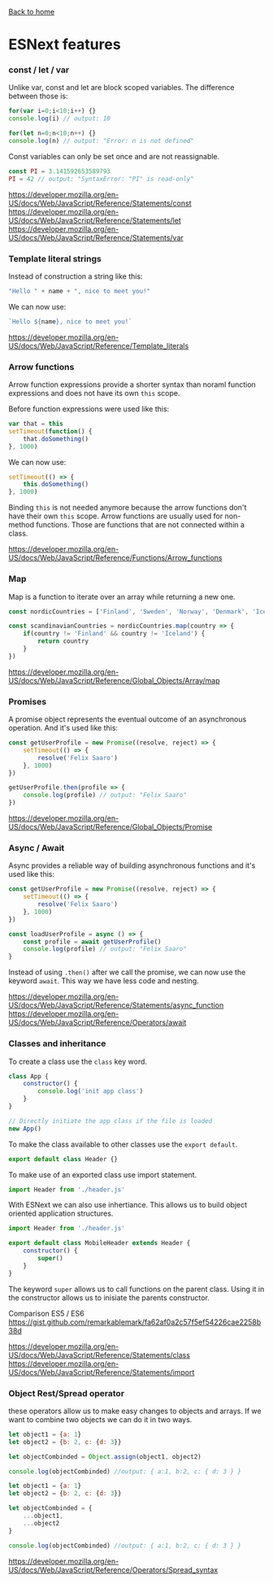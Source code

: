 [Back to home](../README.md)

# ESNext features

### const / let / var

Unlike var, const and let are block scoped variables. The difference between those is:

```JavaScript
for(var i=0;i<10;i++) {}
console.log(i) // output: 10

for(let n=0;n<10;n++) {}
console.log(n) // output: "Error: n is not defined"
```

Const variables can only be set once and are not reassignable.

```JavaScript
const PI = 3.141592653589793
PI = 42 // output: "SyntaxError: "PI" is read-only"
```

https://developer.mozilla.org/en-US/docs/Web/JavaScript/Reference/Statements/const
https://developer.mozilla.org/en-US/docs/Web/JavaScript/Reference/Statements/let
https://developer.mozilla.org/en-US/docs/Web/JavaScript/Reference/Statements/var

### Template literal strings

Instead of construction a string like this:
```JavaScript
"Hello " + name + ", nice to meet you!"
```
We can now use:
```JavaScript
`Hello ${name}, nice to meet you!`
```

https://developer.mozilla.org/en-US/docs/Web/JavaScript/Reference/Template_literals

### Arrow functions

Arrow function expressions provide a shorter syntax than noraml function expressions and does not have its own `this` scope.

Before function expressions were used like this:

```JavaScript
var that = this
setTimeout(function() {
    that.doSomething()
}, 1000)
```

We can now use:

```JavaScript
setTimeout(() => {
    this.doSomething()
}, 1000)
```

Binding `this` is not needed anymore because the arrow functions don't have their own `this` scope.
Arrow functions are usually used for non-method functions. Those are functions that are not connected within a class.

https://developer.mozilla.org/en-US/docs/Web/JavaScript/Reference/Functions/Arrow_functions

### Map

Map is a function to iterate over an array while returning a new one.

```JavaScript
const nordicCountries = ['Finland', 'Sweden', 'Norway', 'Denmark', 'Iceland']

const scandinavianCountries = nordicCountries.map(country => {
    if(country != 'Finland' && country != 'Iceland') {
        return country
    }
})

```

https://developer.mozilla.org/en-US/docs/Web/JavaScript/Reference/Global_Objects/Array/map

### Promises

A promise object represents the eventual outcome of an asynchronous operation. And it's used like this:

```JavaScript
const getUserProfile = new Promise((resolve, reject) => {
    setTimeout(() => {
        resolve('Felix Saaro')
    }, 1000)
})

getUserProfile.then(profile => {
    console.log(profile) // output: "Felix Saaro"
})
```

https://developer.mozilla.org/en-US/docs/Web/JavaScript/Reference/Global_Objects/Promise

### Async / Await

Async provides a reliable way of building asynchronous functions and it's used like this:

```JavaScript
const getUserProfile = new Promise((resolve, reject) => {
    setTimeout(() => {
        resolve('Felix Saaro')
    }, 1000)
})

const loadUserProfile = async () => {
    const profile = await getUserProfile()
    console.log(profile) // output: "Felix Saaro"
}
```

Instead of using `.then()` after we call the promise, we can now use the keyword `await`. This way we have less code and nesting.

https://developer.mozilla.org/en-US/docs/Web/JavaScript/Reference/Statements/async_function
https://developer.mozilla.org/en-US/docs/Web/JavaScript/Reference/Operators/await

### Classes and inheritance

To create a class use the `class` key word.

```JavaScript
class App {
    constructor() {
        console.log('init app class') 
    }
}

// Directly initiate the app class if the file is loaded
new App()
```

To make the class available to other classes use the `export default`.

```JavaScript
export default class Header {}
```

To make use of an exported class use import statement.

```JavaScript
import Header from './header.js'
```

With ESNext we can also use inhertiance. This allows us to build object oriented application structures.

```JavaScript
import Header from './header.js'

export default class MobileHeader extends Header {
    constructor() {
        super()
    }
}

```

The keyword `super` allows us to call functions on the parent class. Using it in the constructor allows us to inisiate the parents constructor.

Comparison ES5 / ES6
https://gist.github.com/remarkablemark/fa62af0a2c57f5ef54226cae2258b38d

https://developer.mozilla.org/en-US/docs/Web/JavaScript/Reference/Statements/class
https://developer.mozilla.org/en-US/docs/Web/JavaScript/Reference/Statements/import

### Object Rest/Spread operator

these operators allow us to make easy changes to objects and arrays. If we want to combine two objects we can do it in two ways.

```JavaScript
let object1 = {a: 1}
let object2 = {b: 2, c: {d: 3}}

let objectCombinded = Object.assign(object1, object2)

console.log(objectCombinded) //output: { a:1, b:2, c: { d: 3 } }
```

```JavaScript
let object1 = {a: 1}
let object2 = {b: 2, c: {d: 3}}

let objectCombinded = {
    ...object1,
    ...object2
}

console.log(objectCombinded) //output: { a:1, b:2, c: { d: 3 } }
```

https://developer.mozilla.org/en-US/docs/Web/JavaScript/Reference/Operators/Spread_syntax